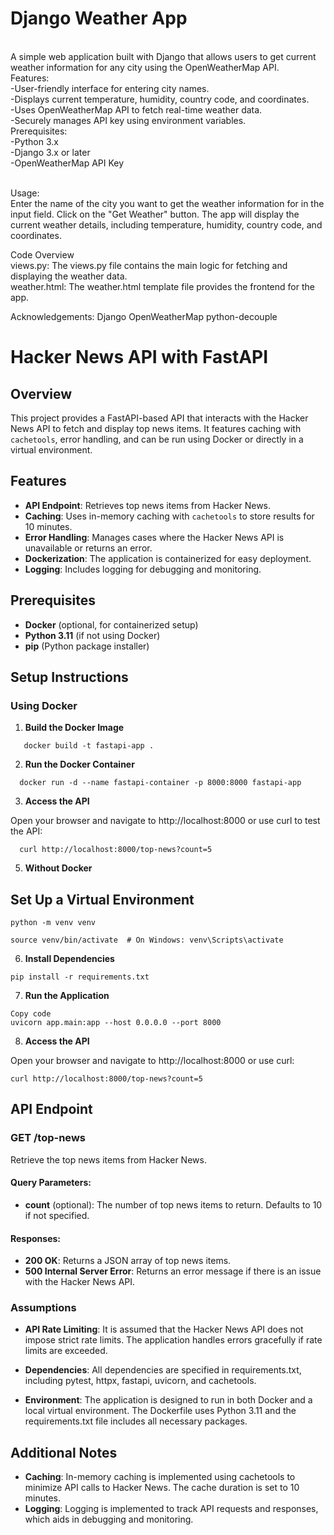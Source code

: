 
<h1>Django Weather App</h1>
<br>
A simple web application built with Django that allows users to get current weather information for any city using the OpenWeatherMap API.
<br>
Features:
<br>
-User-friendly interface for entering city names.
<br>
-Displays current temperature, humidity, country code, and coordinates.
<br>
-Uses OpenWeatherMap API to fetch real-time weather data.
<br>
-Securely manages API key using environment variables.
<br>
Prerequisites:
<br>
-Python 3.x
<br>
-Django 3.x or later
<br>
-OpenWeatherMap API Key
<br>


<br>

Usage:
<br>
Enter the name of the city you want to get the weather information for in the input field.
Click on the "Get Weather" button.
The app will display the current weather details, including temperature, humidity, country code, and coordinates.
<br>

Code Overview
<br>
views.py:
The views.py file contains the main logic for fetching and displaying the weather data.
<br>
weather.html:
The weather.html template file provides the frontend for the app.
<br>

Acknowledgements:
Django
OpenWeatherMap
python-decouple

# Hacker News API with FastAPI

## Overview

This project provides a FastAPI-based API that interacts with the Hacker News API to fetch and display top news items. It features caching with `cachetools`, error handling, and can be run using Docker or directly in a virtual environment.

## Features

- **API Endpoint**: Retrieves top news items from Hacker News.
- **Caching**: Uses in-memory caching with `cachetools` to store results for 10 minutes.
- **Error Handling**: Manages cases where the Hacker News API is unavailable or returns an error.
- **Dockerization**: The application is containerized for easy deployment.
- **Logging**: Includes logging for debugging and monitoring.

## Prerequisites

- **Docker** (optional, for containerized setup)
- **Python 3.11** (if not using Docker)
- **pip** (Python package installer)

## Setup Instructions

### Using Docker

1. **Build the Docker Image**

```
   docker build -t fastapi-app . 
```   
   
2. **Run the Docker Container**

```
  docker run -d --name fastapi-container -p 8000:8000 fastapi-app
```  

3. **Access the API**

Open your browser and navigate to http://localhost:8000 or use curl to test the API:

```
  curl http://localhost:8000/top-news?count=5
```  


5. **Without Docker**
## Set Up a Virtual Environment

```
python -m venv venv
```
```
source venv/bin/activate  # On Windows: venv\Scripts\activate
```

6. **Install Dependencies**

```
pip install -r requirements.txt
```
7. **Run the Application**

```
Copy code
uvicorn app.main:app --host 0.0.0.0 --port 8000
```

8. **Access the API**

Open your browser and navigate to http://localhost:8000 or use curl:

```
curl http://localhost:8000/top-news?count=5
```

## API Endpoint

### GET /top-news
Retrieve the top news items from Hacker News.

#### Query Parameters:
- **count** (optional): The number of top news items to return. Defaults to 10 if not specified.

#### Responses:
- **200 OK**: Returns a JSON array of top news items.
- **500 Internal Server Error**: Returns an error message if there is an issue with the Hacker News API.


### Assumptions
- **API Rate Limiting**: It is assumed that the Hacker News API does not impose strict rate limits. The application handles errors gracefully if rate limits are exceeded.

- **Dependencies**: All dependencies are specified in requirements.txt, including pytest, httpx, fastapi, uvicorn, and cachetools.
- **Environment**: The application is designed to run in both Docker and a local virtual environment. The Dockerfile uses Python 3.11 and the requirements.txt file includes all necessary packages.

## Additional Notes
- **Caching**: In-memory caching is implemented using cachetools to minimize API calls to Hacker News. The cache duration is set to 10 minutes.
- **Logging**: Logging is implemented to track API requests and responses, which aids in debugging and monitoring.


